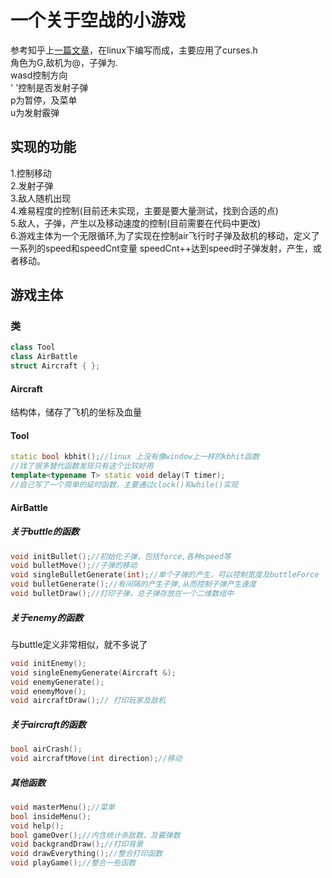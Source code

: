 # 一个关于空战的小游戏
参考知乎上[一篇文章](https://zhuanlan.zhihu.com/p/24798125)，在linux下编写而成，主要应用了curses.h  
角色为G,敌机为@，子弹为.  
wasd控制方向  
' '控制是否发射子弹  
p为暂停，及菜单  
u为发射霰弹  
## 实现的功能
1.控制移动  
2.发射子弹   
3.敌人随机出现  
4.难易程度的控制(目前还未实现，主要是要大量测试，找到合适的点)  
5.敌人，子弹，产生以及移动速度的控制(目前需要在代码中更改)  
6.游戏主体为一个无限循环,为了实现在控制air飞行时子弹及敌机的移动，定义了一系列的speed和speedCnt变量
speedCnt++达到speed时子弹发射，产生，或者移动。
## 游戏主体
### 类
```c++
class Tool
class AirBattle
struct Aircraft { };
```
#### Aircraft
结构体，储存了飞机的坐标及血量
#### Tool
```c++
static bool kbhit();//linux 上没有像window上一样的kbhit函数
//找了很多替代函数发现只有这个比较好用
template<typename T> static void delay(T timer);
//自己写了一个简单的延时函数，主要通过clock()和while()实现
```
#### AirBattle
##### 关于buttle的函数
```c++
void initBullet();//初始化子弹，包括force,各种speed等
void bulletMove();//子弹的移动
void singleBulletGenerate(int);//单个子弹的产生，可以控制宽度及buttleForce
void bulletGenerate();//有间隔的产生子弹,从而控制子弹产生速度
void bulletDraw();//打印子弹，总子弹存放在一个二维数组中

```
##### 关于enemy的函数
与buttle定义非常相似，就不多说了
```c++
void initEnemy();
void singleEnemyGenerate(Aircraft &);
void enemyGenerate();
void enemyMove();
void aircraftDraw();// 打印玩家及敌机
```
##### 关于aircraft的函数
```c++
bool airCrash();
void aircraftMove(int direction);//移动
```
##### 其他函数
```c++
void masterMenu();//菜单
bool insideMenu();
void help();
bool gameOver();//内含统计杀敌数，及霰弹数
void backgrandDraw();//打印背景
void drawEverything();//整合打印函数
void playGame();//整合一些函数
```

